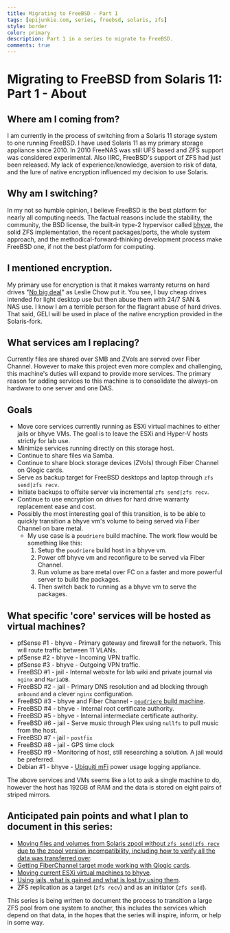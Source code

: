 ```yaml
---
title: Migrating to FreeBSD - Part 1
tags: [epijunkie.com, series, freebsd, solaris, zfs]
style: border
color: primary
description: Part 1 in a series to migrate to FreeBSD.
comments: true
---
```


Migrating to FreeBSD from Solaris 11: Part 1 - About
==========================

Where am I coming from?
----
I am currently in the process of switching from a Solaris 11 storage system to one running FreeBSD. I have used Solaris 11 as my primary storage appliance since 2010\. In 2010 FreeNAS was still UFS based and ZFS support was considered experimental. Also IIRC, FreeBSD's support of ZFS had just been released. My lack of experience/knowledge, aversion to risk of data, and the lure of native encryption influenced my decision to use Solaris.

Why am I switching?
----
In my not so humble opinion, I believe FreeBSD is the best platform for nearly all computing needs. The factual reasons include the stability, the community, the BSD license, the built-in type-2 hypervisor called [bhyve](http://www.bhyve.org/), the solid ZFS implementation, the recent packages/ports, the whole system approach, and the methodical-forward-thinking development process make FreeBSD one, if not the best platform for computing.

I mentioned encryption.
----
My primary use for encryption is that it makes warranty returns on hard drives "[No big deal](https://youtu.be/urzWU9gDKfc?t=20s)" as Leslie Chow put it. You see, I buy cheap drives intended for light desktop use but then abuse them with 24/7 SAN & NAS use. I know I am a terrible person for the flagrant abuse of hard drives. That said, GELI will be used in place of the native encryption provided in the Solaris-fork.

What services am I replacing?
----
Currently files are shared over SMB and ZVols are served over Fiber Channel. However to make this project even more complex and challenging, this machine's duties will expand to provide more services. The primary reason for adding services to this machine is to consolidate the always-on hardware to one server and one DAS.

Goals
----
*   Move core services currently running as ESXi virtual machines to either jails or bhyve VMs. The goal is to leave the ESXi and Hyper-V hosts strictly for lab use.
*   Minimize services running directly on this storage host.
*   Continue to share files via Samba.
*   Continue to share block storage devices (ZVols) through Fiber Channel on Qlogic cards.
*   Serve as backup target for FreeBSD desktops and laptop through `zfs send|zfs recv`.
*   Initiate backups to offsite server via incremental `zfs send|zfs recv`.
*   Continue to use encryption on drives for hard drive warranty replacement ease and cost.
*   Possibly the most interesting goal of this transition, is to be able to quickly transition a bhyve vm's volume to being served via Fiber Channel on bare metal.
    *   My use case is a `poudriere` build machine. The work flow would be something like this:
        1.  Setup the `poudriere` build host in a bhyve vm.
        2.  Power off bhyve vm and reconfigure to be served via Fiber Channel.
        3.  Run volume as bare metal over FC on a faster and more powerful server to build the packages.
        4.  Then switch back to running as a bhyve vm to serve the packages.

What specific 'core' services will be hosted as virtual machines?
----
*   pfSense #1 - bhyve - Primary gateway and firewall for the network. This will route traffic between 11 VLANs.
*   pfSense #2 - bhyve - Incoming VPN traffic.
*   pfSense #3 - bhyve - Outgoing VPN traffic.
*   FreeBSD #1 - jail - Internal website for lab wiki and private journal via `nginx` and `MariaDB`.
*   FreeBSD #2 - jail - Primary DNS resolution and ad blocking through `unbound` and a clever `nginx` configuration.
*   FreeBSD #3 - bhyve and Fiber Channel - [`poudriere` build machine](http://justinholcomb.me/blog/2016/07/03/poudriere-in-bhyve-and-bare-metal.html).
*   FreeBSD #4 - bhyve - Internal root certificate authority.
*   FreeBSD #5 - bhyve - Internal intermediate certificate authority.
*   FreeBSD #6 - jail - Serve music through Plex using `nullfs` to pull music from the host.
*   FreeBSD #7 - jail - `postfix`
*   FreeBSD #8 - jail - GPS time clock
*   FreeBSD #9 - Monitoring of host, still researching a solution. A jail would be preferred.
*   Debian #1 - bhyve - [Ubiquiti mFi](https://www.youtube.com/watch?v=wxJ_mKO3eRg) power usage logging appliance.

The above services and VMs seems like a lot to ask a single machine to do, however the host has 192GB of RAM and the data is stored on eight pairs of striped mirrors.

Anticipated pain points and what I plan to document in this series:
----
*   [Moving files and volumes from Solaris zpool without `zfs send|zfs recv` due to the zpool version incompatibility, including how to verify all the data was transferred over](http://justinholcomb.me/blog/2016/03/12/migration-to-freebsd-part2.html).
*   [Getting FiberChannel target mode working with Qlogic cards](http://justinholcomb.me/blog/2016/03/19/migration-to-freebsd-part3.html).
*   [Moving current ESXi virtual machines to bhyve](http://justinholcomb.me/blog/2016/03/26/migration-to-freebsd-part4.html).
*   [Using jails, what is gained and what is lost by using them](http://justinholcomb.me/blog/2016/04/03/migration-to-freebsd-part5.html).
*   ZFS replication as a target (`zfs recv`) and as an initiator (`zfs send`).

This series is being written to document the process to transition a large ZFS pool from one system to another, this includes the services which depend on that data, in the hopes that the series will inspire, inform, or help in some way.
